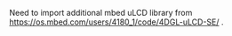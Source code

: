 Need to import additional mbed uLCD library from https://os.mbed.com/users/4180_1/code/4DGL-uLCD-SE/ . 
